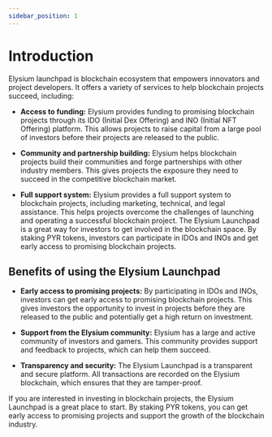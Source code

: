 ```yaml
---
sidebar_position: 1
---
```


# Introduction

Elysium launchpad is blockchain ecosystem that empowers innovators and project developers. It offers a variety of services to help blockchain projects succeed, including:

- **Access to funding:** Elysium provides funding to promising blockchain projects through its IDO (Initial Dex Offering) and INO (Initial NFT Offering) platform. This allows projects to raise capital from a large pool of investors before their projects are released to the public.

- **Community and partnership building:** Elysium helps blockchain projects build their communities and forge partnerships with other industry members. This gives projects the exposure they need to succeed in the competitive blockchain market.

- **Full support system:** Elysium provides a full support system to blockchain projects, including marketing, technical, and legal assistance. This helps projects overcome the challenges of launching and operating a successful blockchain project.
  The Elysium Launchpad is a great way for investors to get involved in the blockchain space. By staking PYR tokens, investors can participate in IDOs and INOs and get early access to promising blockchain projects.

## Benefits of using the Elysium Launchpad

- **Early access to promising projects:** By participating in IDOs and INOs, investors can get early access to promising blockchain projects. This gives investors the opportunity to invest in projects before they are released to the public and potentially get a high return on investment.

- **Support from the Elysium community:** Elysium has a large and active community of investors and gamers. This community provides support and feedback to projects, which can help them succeed.

- **Transparency and security:** The Elysium Launchpad is a transparent and secure platform. All transactions are recorded on the Elysium blockchain, which ensures that they are tamper-proof.

If you are interested in investing in blockchain projects, the Elysium Launchpad is a great place to start. By staking PYR tokens, you can get early access to promising projects and support the growth of the blockchain industry.

